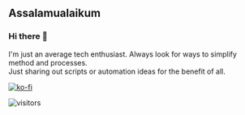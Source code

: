 ## Assalamualaikum
### Hi there 👋

I'm just an average tech enthusiast. Always look for ways to simplify method and processes.\
Just sharing out scripts or automation ideas for the benefit of all.

[![ko-fi](https://ko-fi.com/img/githubbutton_sm.svg)](https://zbrj.ml/buymecoffee)

![visitors](https://visitor-badge.glitch.me/badge?page_id=zubir2k.zubir2k.visitor-badge)

<!--
**zubir2k/zubir2k** is a ✨ _special_ ✨ repository because its `README.md` (this file) appears on your GitHub profile.

Here are some ideas to get you started:

- 🔭 I’m currently working on ...
- 🌱 I’m currently learning ...
- 👯 I’m looking to collaborate on ...
- 🤔 I’m looking for help with ...
- 💬 Ask me about ...
- 📫 How to reach me: ...
- 😄 Pronouns: ...
- ⚡ Fun fact: ...
-->
